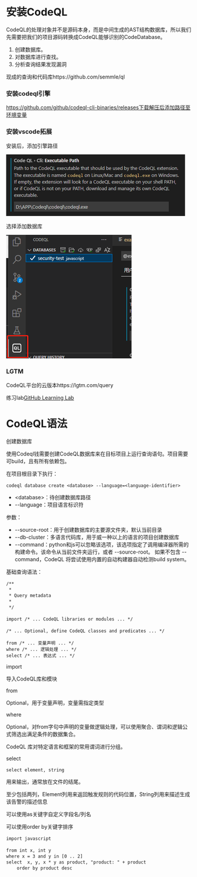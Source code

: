 # 安装CodeQL

CodeQL的处理对象并不是源码本身，而是中间生成的AST结构数据库，所以我们先需要把我们的项目源码转换成CodeQL能够识别的CodeDatabase。

1. 创建数据库。
2. 对数据库进行查找。
3. 分析查询结果发现漏洞

现成的查询和代码库https://github.com/semmle/ql

### 安装codeql引擎

https://github.com/github/codeql-cli-binaries/releases下载解压后添加路径至环境变量

### 安装vscode拓展

安装后，添加引擎路径

![image-20220726142907564](CodeQl.assets/image-20220726142907564.png)

选择添加数据库

![image-20220726143001800](CodeQl.assets/image-20220726143001800.png)

### LGTM

CodeQL平台的云版本https://lgtm.com/query

练习lab[GitHub Learning Lab](https://lab.github.com/githubtraining)

# CodeQL语法

创建数据库

使用Codeql钱需要创建CodeQL数据库来在目标项目上运行查询语句。项目需要可build，且有所有依赖包。

在项目根目录下执行：

```
codeql database create <database> --language=<language-identifier>
```

- \<database>：待创建数据库路径
- --language：项目语言标识符

参数：

- --source-root：用于创建数据库的主要源文件夹，默认当前目录
- --db-cluster：多语言代码库，用于威一种以上的语言的项目创建数据库
- --command：python和js可以忽略该选项，该选项指定了调用编译器所需的构建命令。该命令从当前文件夹运行，或者 --source-root。 如果不包含 --command，CodeQL 将尝试使用内置的自动构建器自动检测build system。



基础查询语法：

```
/**
 *
 * Query metadata
 *
 */

import /* ... CodeQL libraries or modules ... */

/* ... Optional, define CodeQL classes and predicates ... */

from /* ... 变量声明 ... */
where /* ... 逻辑处理 ... */
select /* ... 表达式 ... */
```

import 

导入CodeQL库和模块

from

Optional，用于变量声明，变量需指定类型

where

Optional，对from字句中声明的变量做逻辑处理，可以使用聚合、谓词和逻辑公式筛选出满足条件的数据集合。

CodeQL 库对特定语言和框架的常用谓词进行分组。

select

```
select element, string
```

用来输出，通常放在文件的结尾。

至少包括两列，Element列用来返回触发规则的代码位置，String列用来描述生成该告警的描述信息

可以使用as关键字自定义字段名/列名

可以使用order by关键字排序

```
import javascript

from int x, int y
where x = 3 and y in [0 .. 2]
select  x, y, x * y as product, "product: " + product
    order by product desc
```

